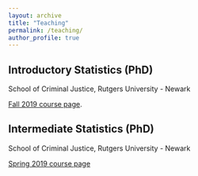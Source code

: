 ```yaml
---
layout: archive
title: "Teaching"
permalink: /teaching/
author_profile: true
---
```


## Introductory Statistics (PhD)
School of Criminal Justice, Rutgers University - Newark 

[Fall 2019 course page](https://f-edwards.github.io/intro_stats/). 

## Intermediate Statistics (PhD)
School of Criminal Justice, Rutgers University - Newark

[Spring 2019 course page](https://f-edwards.github.io/intermediate_stats/)